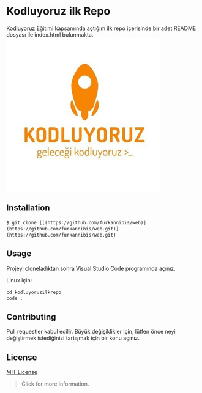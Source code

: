 # Kodluyoruz ilk Repo
[Kodluyoruz Eğitimi](https://www.kodluyoruz.org/) kapsamında açtığım ilk repo
içerisinde bir adet README dosyası ile index.html bulunmakta.
[![](https://raw.githubusercontent.com/Kodluyoruz/taskforce/git/git/markdown-nedir-nasil-kullaniriz-/figures/kodluyoruz_logo.jpg)](https://kodluyoruz.org)

## Installation
```
$ git clone [[(https://github.com/furkannibis/web)](https://github.com/furkannibis/web.git)](https://github.com/furkannibis/web.git)
```

## Usage
Projeyi cloneladıktan sonra Visual Studio Code programında açınız.

Linux için:
```
cd kodluyoruzilkrepo
code .
```
## Contributing
Pull requestler kabul edilir. Büyük değişiklikler için, lütfen önce neyi değiştirmek istediğinizi tartışmak için bir konu açınız.
## License
[MIT License](https://choosealicense.com/licenses/mit/) 
>Click for more information.

